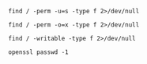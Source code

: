 ~~~
find / -perm -u=s -type f 2>/dev/null
~~~
~~~
find / -perm -o=x -type f 2>/dev/null
~~~
~~~
find / -writable -type f 2>/dev/null
~~~
~~~
openssl passwd -1
~~~

